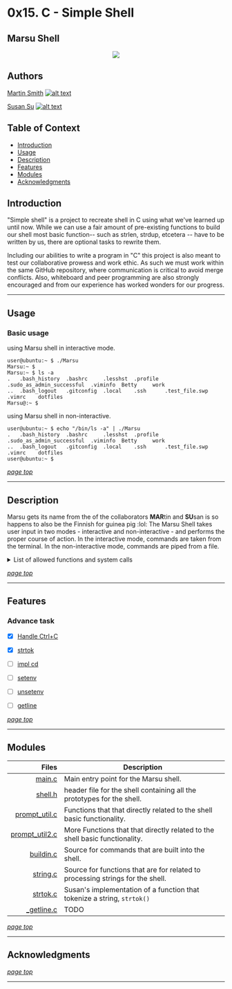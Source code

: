 # 0x15. C - Simple Shell 
## Marsu Shell
<p align="center"><img src ="https://petco.scene7.com/is/image/PETCO/849430-center-3?$ProductDetail-large$" /></p>

## Authors
[Martin Smith](http://www.github.com/Ostoyae) [![alt text][1.1]][1]

[Susan Su](http://www.github.com/suhearsawho) [![alt text][1.1]][2]

## Table of Context

* [Introduction](#introduction)
* [Usage](#usage)
* [Description](#description)
* [Features](#features)
* [Modules](#modules)
* [Acknowledgments](#acknowledgments)


## Introduction

"Simple shell" is a project to recreate shell in C using what we've learned up until now. While we can use a fair amount of pre-existing functions to build our shell most basic function-- such as strlen, strdup, etcetera -- have to be written by us, there are optional tasks to rewrite them.

Including our abilities to write a program in "C" this project is also meant to test our collaborative prowess and work ethic. As such we must work within the same GitHub repository, where communication is critical to avoid merge conflicts. Also, whiteboard and peer programming are also strongly encouraged and from our experience has worked wonders for our progress.

---

## Usage

### Basic usage

using Marsu shell in interactive mode.
```
user@ubuntu:~ $ ./Marsu 
Marsu:~ $
Marsu:~ $ ls -a
.   .bash_history  .bashrc     .lesshst  .profile  .sudo_as_admin_successful  .viminfo  Betty     work
..  .bash_logout   .gitconfig  .local    .ssh      .test_file.swp             .vimrc    dotfiles
Marsu@:~ $ 
```

using Marsu shell in non-interactive.
```
user@ubuntu:~ $ echo "/bin/ls -a" | ./Marsu
.   .bash_history  .bashrc     .lesshst  .profile  .sudo_as_admin_successful  .viminfo  Betty     work
..  .bash_logout   .gitconfig  .local    .ssh      .test_file.swp             .vimrc    dotfiles
user@ubuntu:~ $ 
```
[_page top_](#0x15-c---simple-shell)

---
## Description

Marsu gets its name from the of the collaborators **MAR**tin and **SU**san is so happens to also be the Finnish for guinea pig :lol:
The Marsu Shell takes user input in two modes - interactive and non-interactive - and performs the proper course of action. 
In the interactive mode, commands are taken from the terminal. In the non-interactive mode, commands are piped from a file.

<details>
<summary>List of allowed functions and system calls</summary>

* access (man 2 access)
* chdir (man 2 chdir)
* close (man 2 close)
* closedir (man 3 closedir)
* execve (man 2 execve)
* exit (man 3 exit)
* fork (man 2 fork)
* free (man 3 free)
* stat (__xstat) (man 2 stat)
* lstat (__lxstat) (man 2 lstat)
* fstat (__fxstat) (man 2 fstat)
* getcwd (man 3 getcwd)
* getline (man 3 getline)
* kill (man 2 kill)
* malloc (man 3 malloc)
* open (man 2 open)
* opendir (man 3 opendir)
* perror (man 3 perror)
* read (man 2 read)
* readdir (man 3 readdir)
* signal (man 2 signal)
* strtok (man 3 strtok)
* wait (man 2 wait)
* waitpid (man 2 waitpid)
* wait3 (man 2 wait3)
* wait4 (man 2 wait4)
* write (man 2 write)
* _exit (man 2 _exit)
* isatty (man 3 isatty)
* fflush (man 3 fflush)

</details>


[_page top_](#0x15-c---simple-shell)

---
## Features

### Advance task
- [X] [Handle Ctrl+C](https://github.com/suhearsawho/simple_shell/issues/7)
- [X] [strtok](https://github.com/suhearsawho/simple_shell/issues/4)
- [ ] [impl cd](https://github.com/suhearsawho/simple_shell/issues/6)
- [ ] [setenv](https://github.com/suhearsawho/simple_shell/issues/5)
- [ ] [unsetenv](https://github.com/suhearsawho/simple_shell/issues/5)
- [ ] [getline](https://github.com/suhearsawho/simple_shell/issues/3)


[_page top_](#0x15-c---simple-shell)

---

## Modules

Files | Description
---: | ---
[main.c](./main.c) | Main entry point for the Marsu shell.
[shell.h](./file) | header file for the shell containing all the prototypes for the shell.
[prompt_util.c](./prompt_util.c) | Functions that that directly related to the shell basic functionality.
[prompt_util2.c](./prompt_util2.c) | More Functions that that directly related to the shell basic functionality.
[buildin.c](./buildin.c) | Source for commands that are built into the shell.
[string.c](./string.c) | Source for functions that are for related to processing strings for the shell.
[strtok.c](./strtok.c) | Susan's implementation of a function that tokenize a string, `strtok()`
[_getline.c](./_getline.c) | TODO
  

[_page top_](#0x15-c---simple-shell)

---

## Acknowledgments


[_page top_](#0x15-c---simple-shell)

---
<!-- icon with padding -->
[1.1]: http://i.imgur.com/tXSoThF.png (twitter icon with padding)

<!-- links -->
[1]: https://twitter.com/_Ostoyae
[2]: https://twitter.com/sususayshello
